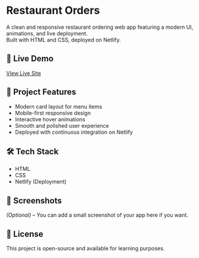 # Restaurant Orders

A clean and responsive restaurant ordering web app featuring a modern UI, animations, and live deployment.  
Built with HTML and CSS, deployed on Netlify.

## 🚀 Live Demo
[View Live Site](https://sophie-restaurantorder.netlify.app)

## 📂 Project Features
- Modern card layout for menu items
- Mobile-first responsive design
- Interactive hover animations
- Smooth and polished user experience
- Deployed with continuous integration on Netlify

## 🛠️ Tech Stack
- HTML
- CSS
- Netlify (Deployment)

## 📸 Screenshots
*(Optional)* – You can add a small screenshot of your app here if you want.

## 📄 License
This project is open-source and available for learning purposes.
